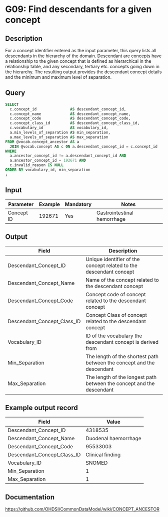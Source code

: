 <!---
Group:general
Name:G09 Find descendants for a given concept
Author:Patrick Ryan
CDM Version: 5.3
-->

# G09: Find descendants for a given concept

## Description
For a concept identifier entered as the input parameter, this query lists all descendants in the hierarchy of the domain. Descendant are concepts have a relationship to the given concept that is defined as hierarchical in the relationship table, and any secondary, tertiary etc. concepts going down in the hierarchy. The resulting output provides the descendant concept details and the minimum and maximum level of separation.

## Query
```sql
SELECT
  c.concept_id               AS descendant_concept_id,
  c.concept_name             AS descendant_concept_name,
  c.concept_code             AS descendant_concept_code,
  c.concept_class_id         AS descendant_concept_class_id,
  c.vocabulary_id            AS vocabulary_id,
  a.min_levels_of_separation AS min_separation,
  a.max_levels_of_separation AS max_separation
FROM @vocab.concept_ancestor AS a
  JOIN @vocab.concept AS c ON a.descendant_concept_id = c.concept_id
WHERE 
  a.ancestor_concept_id != a.descendant_concept_id AND 
  a.ancestor_concept_id = 192671 AND 
  c.invalid_reason IS NULL
ORDER BY vocabulary_id, min_separation
;
```

## Input

| Parameter |  Example |  Mandatory |  Notes |
| --- | --- | --- | --- |
|  Concept ID |  192671 |  Yes | Gastrointestinal hemorrhage |

## Output

| Field |  Description |
| --- | --- |
|  Descendant_Concept_ID |  Unique identifier of the concept related to the descendant concept |
|  Descendant_Concept_Name |  Name of the concept related to the descendant concept |
|  Descendant_Concept_Code |  Concept code of concept related to the descendant concept |
|  Descendant_Concept_Class_ID |  Concept Class of concept related to the descendant concept |
|  Vocabulary_ID |  ID of the vocabulary the descendant concept is derived from |
|  Min_Separation |  The length of the shortest path between the concept and the descendant |
|  Max_Separation |  The length of the longest path between the concept and the descendant |

## Example output record

| Field | Value |
| --- | --- |
| Descendant_Concept_ID | 4318535 |
| Descendant_Concept_Name | Duodenal haemorrhage |
| Descendant_Concept_Code | 95533003 |
| Descendant_Concept_Class_ID | Clinical finding |
| Vocabulary_ID | SNOMED |
| Min_Separation | 1 |
| Max_Separation | 1 |

## Documentation
https://github.com/OHDSI/CommonDataModel/wiki/CONCEPT_ANCESTOR
